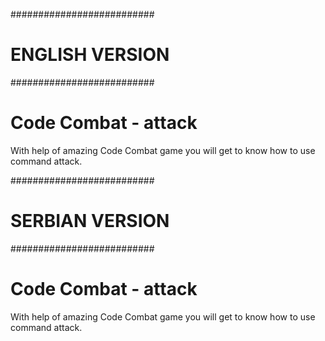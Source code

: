 ##########################
#     ENGLISH VERSION    #
##########################

# Code Combat - attack

With help of amazing Code Combat game you will get to know how to use command attack.


##########################
#     SERBIAN VERSION    #
##########################

# Code Combat - attack

With help of amazing Code Combat game you will get to know how to use command attack.
